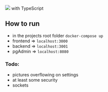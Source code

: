<img src='https://github.com/reijjo/Matcha2.0/assets/95418273/06bbba41-e347-4058-b01a-9566e11dbb18' />
with TypeScript

## How to run
* in the projects root folder ```docker-compose up```
* frontend => ```localhost:3000```
* backend => ```localhost:3001```
* pgAdmin => ```localhost:8080```

### Todo:
* pictures overflowing on settings
* at least some security
* sockets
